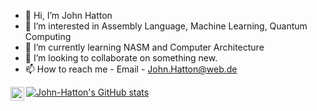 - 👋 Hi, I’m John Hatton
- 👀 I’m interested in Assembly Language, Machine Learning, Quantum Computing
- 🌱 I’m currently learning NASM and Computer Architecture
- 💞️ I’m looking to collaborate on something new.
- 📫 How to reach me - Email - John.Hatton@web.de

<a href="https://www.linkedin.com/in/john-d-hatton/">
  <img align="left" alt="LinkedIn" width="22px" src="https://cdn-icons-png.flaticon.com/512/3536/3536505.png" />
</a>

[![John-Hatton's GitHub stats](https://github-readme-stats.vercel.app/api?username=John-Hatton)](https://github.com/John-Hatton/github-readme-stats)


<!---
John-Hatton/John-Hatton is a ✨ special ✨ repository because its `README.md` (this file) appears on your GitHub profile.
You can click the Preview link to take a look at your changes.
--->

